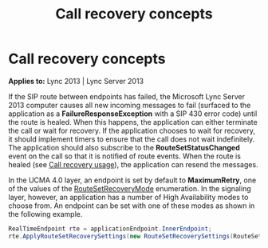 ﻿---
title: Call recovery concepts
TOCTitle: Call recovery concepts
ms:assetid: 119480e2-b2df-4654-8345-37d2b2696aef
ms:mtpsurl: https://msdn.microsoft.com/library/Dn466070(v=office.15)
ms:contentKeyID: 57103063
ms.date: 07/25/2014
mtps_version: v=office.15
dev_langs:
- csharp
---

# Call recovery concepts


**Applies to:** Lync 2013 | Lync Server 2013

If the SIP route between endpoints has failed, the Microsoft Lync Server 2013 computer causes all new incoming messages to fail (surfaced to the application as a **FailureResponseException** with a SIP 430 error code) until the route is healed. When this happens, the application can either terminate the call or wait for recovery. If the application chooses to wait for recovery, it should implement timers to ensure that the call does not wait indefinitely. The application should also subscribe to the **RouteSetStatusChanged** event on the call so that it is notified of route events. When the route is healed (see [Call recovery usage](call-recovery-usage.md)), the application can resend the messages.

In the UCMA 4.0 layer, an endpoint is set by default to **MaximumRetry**, one of the values of the [RouteSetRecoveryMode](https://msdn.microsoft.com/library/hh382127\(v=office.15\)) enumeration. In the signaling layer, however, an application has a number of High Availability modes to choose from. An endpoint can be set with one of these modes as shown in the following example.

```csharp
RealTimeEndpoint rte = applicationEndpoint.InnerEndpoint;
rte.ApplyRouteSetRecoverySettings(new RouteSetRecoverySettings(RouteSetRecoverMode.LimitedRetry));
```

